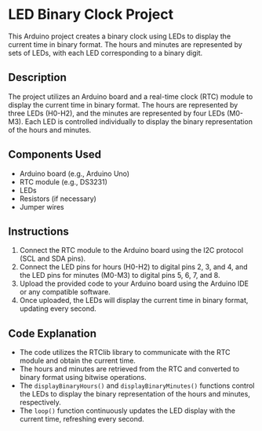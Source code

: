 # LED Binary Clock Project

This Arduino project creates a binary clock using LEDs to display the current time in binary format. The hours and minutes are represented by sets of LEDs, with each LED corresponding to a binary digit.

## Description

The project utilizes an Arduino board and a real-time clock (RTC) module to display the current time in binary format. The hours are represented by three LEDs (H0-H2), and the minutes are represented by four LEDs (M0-M3). Each LED is controlled individually to display the binary representation of the hours and minutes.

## Components Used

- Arduino board (e.g., Arduino Uno)
- RTC module (e.g., DS3231)
- LEDs
- Resistors (if necessary)
- Jumper wires

## Instructions

1. Connect the RTC module to the Arduino board using the I2C protocol (SCL and SDA pins).
2. Connect the LED pins for hours (H0-H2) to digital pins 2, 3, and 4, and the LED pins for minutes (M0-M3) to digital pins 5, 6, 7, and 8.
3. Upload the provided code to your Arduino board using the Arduino IDE or any compatible software.
4. Once uploaded, the LEDs will display the current time in binary format, updating every second.

## Code Explanation

- The code utilizes the RTClib library to communicate with the RTC module and obtain the current time.
- The hours and minutes are retrieved from the RTC and converted to binary format using bitwise operations.
- The `displayBinaryHours()` and `displayBinaryMinutes()` functions control the LEDs to display the binary representation of the hours and minutes, respectively.
- The `loop()` function continuously updates the LED display with the current time, refreshing every second.


